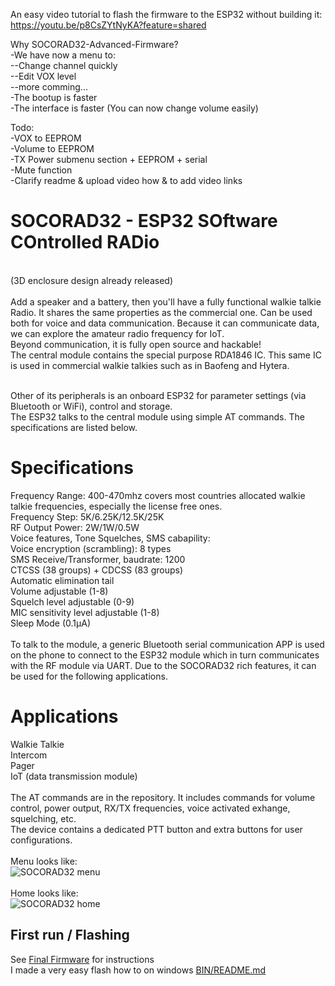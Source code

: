 An easy video tutorial to flash the firmware to the ESP32 without building it: <br>
https://youtu.be/p8CsZYtNyKA?feature=shared
<br>

Why SOCORAD32-Advanced-Firmware?
<br>-We have now a menu to:
<br>--Change channel quickly
<br>--Edit VOX level
<br>--more comming...
<br>-The bootup is faster
<br>-The interface is faster (You can now change volume easily)
  


Todo:
<br>-VOX to EEPROM
<br>-Volume to EEPROM
<br>-TX Power submenu section + EEPROM + serial
<br>-Mute function
<br>-Clarify readme & upload video how & to add video links 

# SOCORAD32 - ESP32 SOftware COntrolled RADio

<br/> (3D enclosure design already released)
<br/>
<br />Add a speaker and a battery, then you'll have a fully functional walkie talkie Radio. It shares the same properties as the commercial one. Can be used both for voice and data communication. Because it can communicate data, we can explore the amateur radio frequency for IoT.
<br/>Beyond communication, it is fully open source and hackable!
<br />The central module contains the special purpose RDA1846 IC. This same IC is used in commercial walkie talkies such as in Baofeng and Hytera. <br/>

<br/>Other of its peripherals is an onboard ESP32 for parameter settings (via Bluetooth or WiFi), control and storage. 
<br/>The ESP32 talks to the central module using simple AT commands. The specifications are listed below.

# Specifications
Frequency Range: 400-470mhz covers most countries allocated walkie talkie frequencies, especially the license free ones.
<br/> Frequency Step: 5K/6.25K/12.5K/25K
<br/> RF Output Power: 2W/1W/0.5W
<br/> Voice features, Tone Squelches, SMS cabapility:
<br/> Voice encryption (scrambling): 8 types
<br/> SMS Receive/Transformer, baudrate: 1200
<br/> CTCSS (38 groups) + CDCSS (83 groups)
<br/> Automatic elimination tail
<br/> Volume adjustable (1-8)
<br/> Squelch level adjustable (0-9)
<br/> MIC sensitivity level adjustable (1-8)
<br/> Sleep Mode (0.1μA)
<br/><br/>To talk to the module, a generic Bluetooth serial communication APP is used on the phone to connect to the ESP32 module which in turn communicates with the RF module via UART. Due to the SOCORAD32 rich features, it can be used for the following applications.


# Applications
Walkie Talkie
<br/>Intercom
<br/>Pager
<br/>IoT (data transmission module)
<br/><br/>The AT commands are in the repository. It includes commands for volume control, power output, RX/TX frequencies, voice activated exhange, squelching, etc.
<br/>The device contains a dedicated PTT button and extra buttons for user configurations.
<br><br>Menu looks like:
<br/>![SOCORAD32 menu](https://github.com/joyel24/SOCORAD32-Advanced-Firmware/blob/main/DOCS/socorad32-advanced-menu.jpg?raw=true)
<br><br>Home looks like:
<br/>![SOCORAD32 home](https://github.com/joyel24/SOCORAD32-Advanced-Firmware/blob/main/DOCS/socorad-home.jpg?raw=true)

## First run / Flashing
See [Final Firmware](DOCS/Final_Firmware.md) for instructions
<br> I made a very easy flash how to on windows [BIN/README.md](BIN/README.md)
